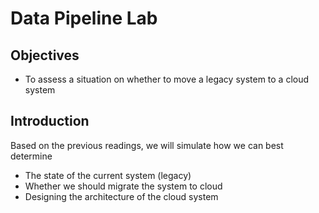 # Data Pipeline Lab

## Objectives
* To assess a situation on whether to move a legacy system to a cloud system

## Introduction

Based on the previous readings, we will simulate how we can best determine

* The state of the current system (legacy)
* Whether we should migrate the system to cloud
* Designing the architecture of the cloud system
